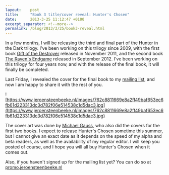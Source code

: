 ```yaml
---
layout:    post
title:     "Book 3 title/cover reveal: Hunter's Chosen"
date:      2013-3-25 11:12:47 +0100
excerpt_separator: <!--more-->
permalink: /blog/2013/3/25/book3-reveal.html
---
```


In a few months, I will be releasing the third and final part of the Hunter in the Dark trilogy. I've been working on this trilogy since 2009, with the first book [Gift of the Destroyer](https://www.jeroensteenbeeke.nl/gift-destroyer/) released in November 2011, and the second book [The Raven's Endgame](https://www.jeroensteenbeeke.nl/ravens-endgame/) released in September 2012. I've been working on this trilogy for four years now, and with the release of the final book, it will finally be completed.

<!--more-->
Last Friday, I revealed the cover for the final book to my [mailing list](http://promo.jeroensteenbeeke.nl/), and now I am happy to share it with the rest of you.

![https://www.jeroensteenbeeke.nl/images/762c8811669e8a2ff49baf653ec6fb61d223313dc3d782f06e514538c1d5dac3.jpg](https://www.jeroensteenbeeke.nl/images/762c8811669e8a2ff49baf653ec6fb61d223313dc3d782f06e514538c1d5dac3.jpg)

The cover art was done by [Michael Gauss](http://www.helmuttt.deviantart.com/), who also did the covers for the first two books. I expect to release Hunter's Chosen sometime this summer, but I cannot give an exact date as it depends on the speed of my alpha and beta readers, as well as the availability of my regular editor. I will keep you posted of course, and I hope you will all buy Hunter's Chosen when it comes out.

Also, if you haven't signed up for the mailing list yet? You can do so at [promo.jeroensteenbeeke.nl](http://promo.jeroensteenbeeke.nl/)